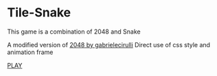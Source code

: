 # Tile-Snake
This game is a combination of 2048 and Snake

A modified version of [2048 by gabrielecirulli](https://gabrielecirulli.github.io/2048/)
Direct use of css style and animation frame

[PLAY](http://htmlpreview.github.io/?https://github.com/ShawnZeng/Tile-Snake/blob/master/index.html)
